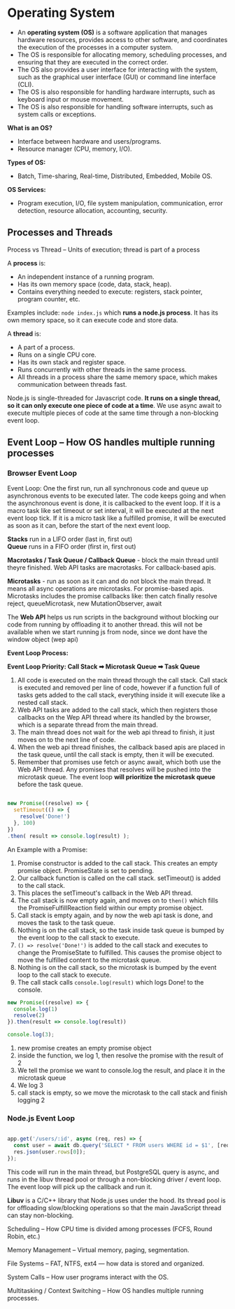 # Operating System

- An __operating system (OS)__ is a software application that manages hardware resources, provides access to other software, and coordinates the execution of the processes in a computer system.
- The OS is responsible for allocating memory, scheduling processes, and ensuring that they are executed in the correct order.
- The OS also provides a user interface for interacting with the system, such as the graphical user interface (GUI) or command line interface (CLI).
- The OS is also responsible for handling hardware interrupts, such as keyboard input or mouse movement.
- The OS is also responsible for handling software interrupts, such as system calls or exceptions.

__What is an OS?__
- Interface between hardware and users/programs.
- Resource manager (CPU, memory, I/O).

__Types of OS:__
- Batch, Time-sharing, Real-time, Distributed, Embedded, Mobile OS.

__OS Services:__
- Program execution, I/O, file system manipulation, communication, error detection, resource allocation, accounting, security.


## Processes and Threads
Process vs Thread – Units of execution; thread is part of a process

A __process__ is:
- An independent instance of a running program.
- Has its own memory space (code, data, stack, heap).
- Contains everything needed to execute: registers, stack pointer, program counter, etc.

Examples include: `node index.js` which __runs a node.js process__. It has its own memory space, so it can execute code and store data.

A __thread__ is:
- A part of a process.
- Runs on a single CPU core.
- Has its own stack and register space.
- Runs concurrently with other threads in the same process.
- All threads in a process share the same memory space, which makes communication between threads fast. 

Node.js is single-threaded for Javascript code. __It runs on a single thread, so it can only execute one piece of code at a time__. We use async await to execute multiple pieces of code at the same time through a non-blocking event loop.



## Event Loop – How OS handles multiple running processes

### Browser Event Loop 

Event Loop: One the first run, run all synchronous code and queue up asynchronous events to be executed later. The code keeps going and when the asynchronous event is done, it is callbacked to the event loop. If it is a macro task like set timeout or set interval, it will be executed at the next event loop tick. If it is a micro task like a fulfilled promise, it will be executed as soon as it can, before the start of the next event loop.

__Stacks__ run in a LIFO order (last in, first out)  
__Queue__ runs in a FIFO order (first in, first out)

__Macrotasks / Task Queue / Callback Queue__ - block the main thread until theyre finished. Web API tasks are macrotasks. For callback-based apis.

__Microtasks__ - run as soon as it can and do not block the main thread. It means all async operations are microtasks. For promise-based apis.  
Microtasks includes the promise callbacks like: then catch finally resolve reject, queueMicrotask, new MutationObserver, await  

The __Web API__ helps us run scripts in the background without blocking our code from running by offloading it to another thread. this will not be available when we start running js from node, since we dont have the window object (wep api)

__Event Loop Process:__

__Event Loop Priority: Call Stack ➡ Microtask Queue ➡ Task Queue__
1. All code is executed on the main thread through the call stack. Call stack is executed and removed per line of code, however if a function full of tasks gets added to the call stack, everything inside it will execute like a nested call stack. 
2. Web API tasks are added to the call stack, which then registers those callbacks on the Wep API thread where its handled by the browser, which is a separate thread from the main thread.
3. The main thread does not wait for the web api thread to finish, it just moves on to the next line of code.
4. When the web api thread finishes, the callback based apis are placed in the task queue, until the call stack is empty, then it will be executed.
5. Remember that promises use fetch or async await, which both use the Web API thread. Any promises that resolves will be pushed into the microtask queue. The event loop __will prioritize the microtask queue__ before the task queue. 


```js

new Promise((resolve) => {
  setTimeout(() => {
    resolve('Done!')
  }, 100)
})
.then( result => console.log(result) );

```

An Example with a Promise:
1. Promise constructor is added to the call stack. This creates an empty promise object. PromiseState is set to pending.
2. Our callback function is called on the call stack. setTimeout() is added to the call stack. 
3. This places the setTimeout's callback in the Web API thread.
4. The call stack is now empty again, and moves on to `then()` which fills the PromiseFulfillReaction field within our empty promise object.
5. Call stack is empty again, and by now the web api task is done, and moves the task to the task queue. 
6. Nothing is on the call stack, so the task inside task queue is bumped by the event loop to the call stack to execute. 
7. `() => resolve('Done!')` is added to the call stack and executes to change the PromiseState to fulfilled. This causes the promise object to move the fulfilled content to the microtask queue.
8. Nothing is on the call stack, so the microtask is bumped by the event loop to the call stack to execute.
9. The call stack calls `console.log(result)` which logs Done! to the console.

```js
new Promise((resolve) => {
  console.log(1)
  resolve(2)
}).then(result => console.log(result))

console.log(3);
```

1. new promise creates an empty promise object
2. inside the function, we log 1, then resolve the promise with the result of 2
3. We tell the promise we want to console.log the result, and place it in the microtask queue
4. We log 3
5. call stack is empty, so we move the microtask to the call stack and finish logging 2


### Node.js Event Loop 

```js

app.get('/users/:id', async (req, res) => {
  const user = await db.query('SELECT * FROM users WHERE id = $1', [req.params.id]);
  res.json(user.rows[0]);
});

```

This code will run in the main thread, but PostgreSQL query is async, and runs in the libuv thread pool or through a non-blocking driver / event loop. The event loop will pick up the callback and run it.

__Libuv__ is a C/C++ library that Node.js uses under the hood. Its thread pool is for offloading slow/blocking operations so that the main JavaScript thread can stay non-blocking.

Scheduling – How CPU time is divided among processes (FCFS, Round Robin, etc.)

Memory Management – Virtual memory, paging, segmentation.

File Systems – FAT, NTFS, ext4 — how data is stored and organized.

System Calls – How user programs interact with the OS.

Multitasking / Context Switching – How OS handles multiple running processes.

